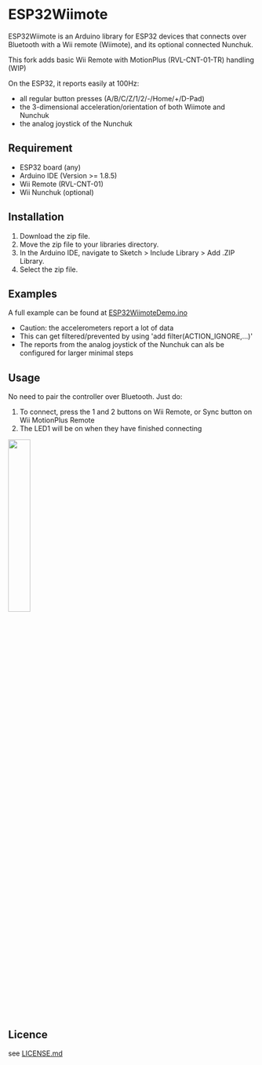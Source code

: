 # ESP32Wiimote

ESP32Wiimote is an Arduino library for ESP32 devices that connects over Bluetooth with a Wii remote (Wiimote), and its optional connected Nunchuk.

This fork adds basic Wii Remote with MotionPlus (RVL-CNT-01-TR) handling (WIP)

On the ESP32, it reports easily at 100Hz:
- all regular button presses (A/B/C/Z/1/2/-/Home/+/D-Pad)
- the 3-dimensional acceleration/orientation of both Wiimote and Nunchuk
- the analog joystick of the Nunchuk

## Requirement

- ESP32 board (any)
- Arduino IDE (Version >= 1.8.5)
- Wii Remote (RVL-CNT-01)
- Wii Nunchuk (optional)

## Installation
1. Download the zip file.
2. Move the zip file to your libraries directory.
3. In the Arduino IDE, navigate to Sketch > Include Library > Add .ZIP Library.
4. Select the zip file.

## Examples

A full example can be found at [ESP32WiimoteDemo.ino](./examples/ESP32WiimoteDemo/ESP32WiimoteDemo.ino)

- Caution: the accelerometers report a lot of data
- This can get filtered/prevented by using 'add filter(ACTION_IGNORE,...)'
- The reports from the analog joystick of the Nunchuk can als be configured for larger minimal steps

## Usage 
No need to pair the controller over Bluetooth. Just do:
1. To connect, press the 1 and 2 buttons on Wii Remote, or Sync button on Wii MotionPlus Remote
2. The LED1 will be on when they have finished connecting  
<img width="30%" src="./remocon_led1_on.png" />  

## Licence

   see [LICENSE.md](./LICENSE.md) 
